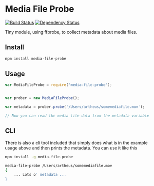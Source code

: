 # Media File Probe

[![Build Status](https://travis-ci.org/artheus/media-file-probe.svg)](https://travis-ci.org/artheus/media-file-probe.svg)
[![Dependency Status](https://david-dm.org/artheus/media-file-probe.svg)](https://david-dm.org/artheus/media-file-probe.svg)

Tiny module, using ffprobe, to collect metadata about media files.

## Install
```bash
npm install media-file-probe
```

## Usage
```javascript
var MediaFileProbe = require('media-file-probe');


var prober = new MediaFileProbe();

var metadata = prober.probe('/Users/artheus/somemediafile.mov');

// Now you can read the media file data from the metadata variable
```

## CLI
There is also a cli tool included that simply does what is in the example usage above and then prints the metadata.
You can use it like this

```bash
npm install -g media-file-probe

media-file-probe /Users/artheus/somemediafile.mov
{
	... Lots o' metadata ...
}
```